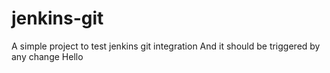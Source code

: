 # jenkins-git

A simple project to test jenkins git integration
And it should be triggered by any change
Hello
